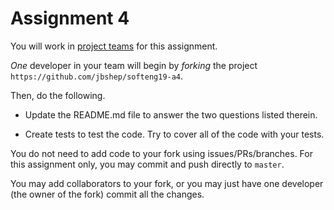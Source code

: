 # Assignment 4

You will work in [project teams](../teams.md) for this assignment.

*One* developer in your team will begin by *forking* the project `https://github.com/jbshep/softeng19-a4`.

Then, do the following.

* Update the README.md file to answer the two questions listed therein.

* Create tests to test the code.  Try to cover all of the code with your
  tests.

You do not need to add code to your fork using issues/PRs/branches.  For this assignment only, you may commit and push directly to `master`.

You may add collaborators to your fork, or you may just have one developer (the owner of the fork) commit all the changes.

